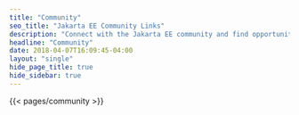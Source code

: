 ```yaml
---
title: "Community"
seo_title: "Jakarta EE Community Links"
description: "Connect with the Jakarta EE community and find opportunities to contribute and participate."
headline: "Community"
date: 2018-04-07T16:09:45-04:00
layout: "single"
hide_page_title: true
hide_sidebar: true
---
```


{{< pages/community >}}
